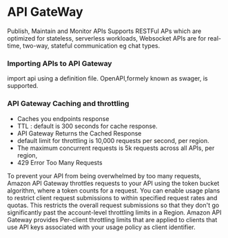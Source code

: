 # API GateWay
Publish, Maintain and Monitor APIs
Supports RESTFul APs which are optimized for stateless, serverless workloads, 
Websocket APIs are for real-time, two-way, stateful communication eg chat types.

### Importing APIs to API Gateway
import api using a definition file. OpenAPI,formely known as swager, is supported.

### API Gateway Caching and throttling
* Caches you endpoints response
* TTL : default is 300 seconds for cache response.
* API Gateway Returns the Cached Response
* default limit for throttling is 10,000 requests per second, per region.
* The maximum concurrent requests is 5k requests across all APIs, per region,
* 429 Error Too Many Requests


To prevent your API from being overwhelmed by too many requests, Amazon API Gateway throttles requests to your API using the token bucket algorithm, where a token counts for a request. You can enable usage plans to restrict client request submissions to within specified request rates and quotas. This restricts the overall request submissions so that they don't go significantly past the account-level throttling limits in a Region. Amazon API Gateway provides Per-client throttling limits that are applied to clients that use API keys associated with your usage policy as client identifier.
